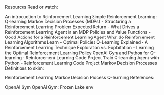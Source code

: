 Resources
Read or watch:

An introduction to Reinforcement Learning
Simple Reinforcement Learning: Q-learning
Markov Decision Processes (MDPs) - Structuring a Reinforcement Learning Problem
Expected Return - What Drives a Reinforcement Learning Agent in an MDP
Policies and Value Functions - Good Actions for a Reinforcement Learning Agent
What do Reinforcement Learning Algorithms Learn - Optimal Policies
Q-Learning Explained - A Reinforcement Learning Technique
Exploration vs. Exploitation - Learning the Optimal Reinforcement Learning Policy
OpenAI Gym and Python for Q-learning - Reinforcement Learning Code Project
Train Q-learning Agent with Python - Reinforcement Learning Code Project
Markov Decision Processes
Definitions to skim:

Reinforcement Learning
Markov Decision Process
Q-learning
References:

OpenAI Gym
OpenAI Gym: Frozen Lake env

